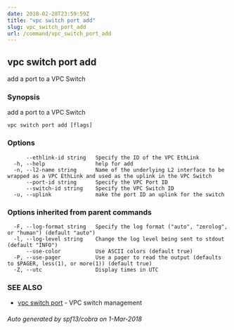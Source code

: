 ```yaml
---
date: 2018-02-28T23:59:59Z
title: "vpc switch port add"
slug: vpc_switch_port_add
url: /command/vpc_switch_port_add
---
```

## vpc switch port add

add a port to a VPC Switch

### Synopsis


add a port to a VPC Switch

```
vpc switch port add [flags]
```

### Options

```
      --ethlink-id string   Specify the ID of the VPC EthLink
  -h, --help                help for add
  -n, --l2-name string      Name of the underlying L2 interface to be wrapped as a VPC EthLink and used as the uplink in the VPC Switch
      --port-id string      Specify the VPC Port ID
      --switch-id string    Specify the VPC Switch ID
  -u, --uplink              make the port ID an uplink for the switch
```

### Options inherited from parent commands

```
  -F, --log-format string   Specify the log format ("auto", "zerolog", or "human") (default "auto")
  -l, --log-level string    Change the log level being sent to stdout (default "INFO")
      --use-color           Use ASCII colors (default true)
  -P, --use-pager           Use a pager to read the output (defaults to $PAGER, less(1), or more(1)) (default true)
  -Z, --utc                 Display times in UTC
```

### SEE ALSO
* [vpc switch port](/command/vpc_switch_port)	 - VPC switch management

###### Auto generated by spf13/cobra on 1-Mar-2018
